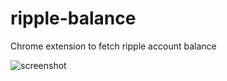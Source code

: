 # ripple-balance
 Chrome extension to fetch ripple account balance
 
 ![screenshot](https://user-images.githubusercontent.com/6250203/36950336-e67f3c22-2009-11e8-9b10-a8e967925ddc.png)
